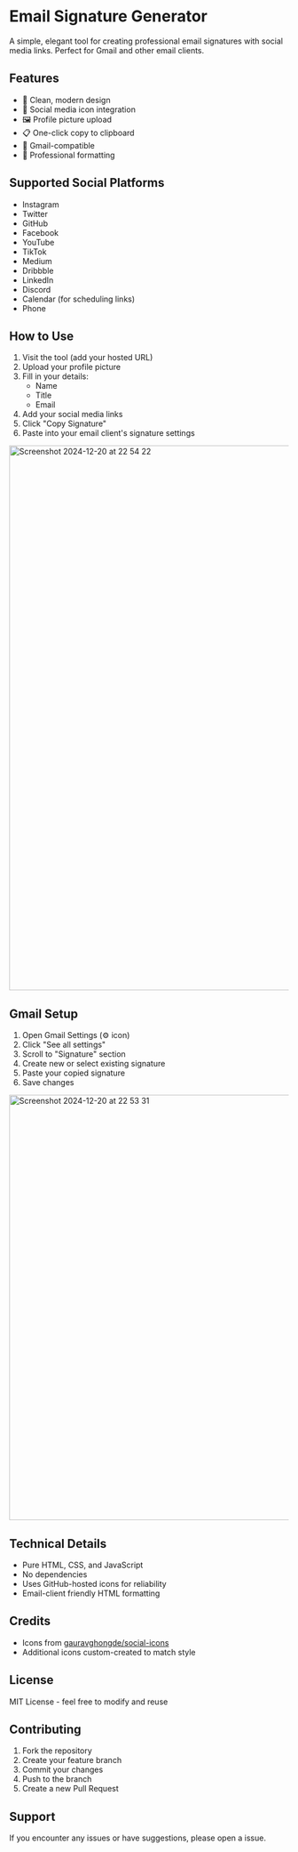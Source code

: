 # Email Signature Generator

A simple, elegant tool for creating professional email signatures with social media links. Perfect for Gmail and other email clients.

## Features

- 🎨 Clean, modern design
- 📱 Social media icon integration
- 🖼️ Profile picture upload
- 📋 One-click copy to clipboard
- 📧 Gmail-compatible
- 💼 Professional formatting

## Supported Social Platforms

- Instagram
- Twitter
- GitHub
- Facebook
- YouTube
- TikTok
- Medium
- Dribbble
- LinkedIn
- Discord
- Calendar (for scheduling links)
- Phone

## How to Use

1. Visit the tool (add your hosted URL)
2. Upload your profile picture
3. Fill in your details:
   - Name
   - Title
   - Email
4. Add your social media links
5. Click "Copy Signature"
6. Paste into your email client's signature settings

<img width="980" alt="Screenshot 2024-12-20 at 22 54 22" src="https://github.com/user-attachments/assets/389873a5-1eec-4d6e-bea6-1381b4102397" />


## Gmail Setup

1. Open Gmail Settings (⚙️ icon)
2. Click "See all settings"
3. Scroll to "Signature" section
4. Create new or select existing signature
5. Paste your copied signature
6. Save changes

<img width="765" alt="Screenshot 2024-12-20 at 22 53 31" src="https://github.com/user-attachments/assets/e2a50814-e61c-4817-8172-6cdba862b196" />


## Technical Details

- Pure HTML, CSS, and JavaScript
- No dependencies
- Uses GitHub-hosted icons for reliability
- Email-client friendly HTML formatting

## Credits

- Icons from [gauravghongde/social-icons](https://github.com/gauravghongde/social-icons)
- Additional icons custom-created to match style

## License

MIT License - feel free to modify and reuse

## Contributing

1. Fork the repository
2. Create your feature branch
3. Commit your changes
4. Push to the branch
5. Create a new Pull Request

## Support

If you encounter any issues or have suggestions, please open a issue.
